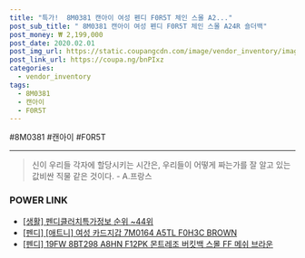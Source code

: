 ```yaml
--- 
title: "특가!  8M0381 캔아이 여성 펜디 F0R5T 체인 스몰 A2..." 
post_sub_title: " 8M0381 캔아이 여성 펜디 F0R5T 체인 스몰 A24R 숄더백" 
post_money: ₩ 2,199,000 
post_date: 2020.02.01 
post_img_url: https://static.coupangcdn.com/image/vendor_inventory/images/2018/08/17/16/7/98101d7b-7000-46a7-8397-159477fc9467.jpg 
post_link_url: https://coupa.ng/bnPIxz 
categories: 
  - vendor_inventory 
tags: 
  - 8M0381 
  - 캔아이 
  - F0R5T 
--- 
```

  #8M0381 #캔아이 #F0R5T 
<hr> 

> 신이 우리들 각자에 할당시키는 시간은, 우리들이 어떻게 짜는가를 잘 알고 있는 값비싼 직물 같은 것이다. - A.프랑스 


### POWER LINK

* <a href="https://blog.naver.com/sakai111/221770869376" target="_blank"> [생활] 펜디클러치특가정보 순위 ~44위</a>
* <a href="https://blog.naver.com/sakai111/221784327996" target="_blank">[펜디] [애트니] 여성 카드지갑 7M0164 A5TL F0H3C BROWN</a>
* <a href="https://blog.naver.com/fasyy4321/221786859224" target="_blank">[펜디] 19FW 8BT298 A8HN F12PK 몬트레조 버킷백 스몰 FF 메쉬 브라운</a>
